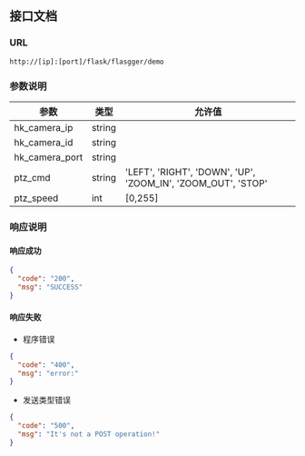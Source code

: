 ## 接口文档
### URL
`http://[ip]:[port]/flask/flasgger/demo`

### 参数说明
| 参数             |类型| 允许值                                                         |
|----------------|-----|-------------------------------------------------------------|
| hk_camera_ip   |string||
| hk_camera_id   |string||
| hk_camera_port |string||
| ptz_cmd        |string| 'LEFT', 'RIGHT', 'DOWN', 'UP', 'ZOOM_IN', 'ZOOM_OUT', 'STOP' |
| ptz_speed      |int| [0,255]                                                     |

### 响应说明
#### 响应成功
```json
{
  "code": "200",
  "msg": "SUCCESS"
}
```
#### 响应失败
- 程序错误
```json
{
  "code": "400",
  "msg": "error:"
}
```
- 发送类型错误
```json
{
  "code": "500", 
  "msg": "It's not a POST operation!"
}
```
